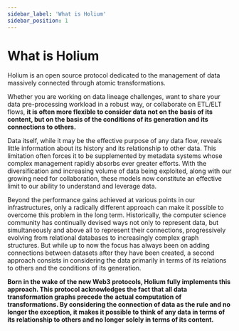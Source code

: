 ```yaml
---
sidebar_label: 'What is Holium'
sidebar_position: 1
---
```


# What is Holium

Holium is an open source protocol dedicated to the management of data massively connected through atomic
transformations.

Whether you are working on data lineage challenges, want to share your data pre-processing workload in a robust way, or
collaborate on ETL/ELT flows, **it is often more flexible to consider data not on the basis of its content, but on the
basis of the conditions of its generation and its connections to others.**

Data itself, while it may be the effective purpose of any data flow, reveals little information about its history and
its relationship to other data. This limitation often forces it to be supplemented by metadata systems whose complex
management rapidly absorbs ever greater efforts. With the diversification and increasing volume of data being exploited,
along with our growing need for collaboration, these models now constitute an effective limit to our ability to
understand and leverage data.

Beyond the performance gains achieved at various points in our infrastructures, only a radically different approach can
make it possible to overcome this problem in the long term. Historically, the computer science community has continually
devised ways not only to represent data, but simultaneously and above all to represent their connections, progressively
evolving from relational databases to increasingly complex graph structures. But while up to now the focus has always
been on adding connections between datasets after they have been created, a second approach consists in considering the
data primarily in terms of its relations to others and the conditions of its generation.

**Born in the wake of the new Web3 protocols, Holium fully implements this approach. This protocol acknowledges the fact
that all data transformation graphs precede the actual computation of transformations. By considering the connection of
data as the rule and no longer the exception, it makes it possible to think of any data in terms of its relationship to
others and no longer solely in terms of its content.**